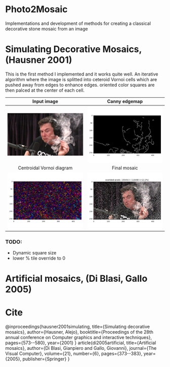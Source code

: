 # Photo2Mosaic
Implementations and development of methods for creating a classical decorative stone mosaic from an image

# Simulating Decorative Mosaics, (Hausner 2001)
This is the first method I implemented and it works quite well.
An iterative algorithm where the image is splitted into ceteroid Vornoi cells which are pushed away from edges to 
enhance edges. oriented color squares are then palced at the center of each cell.

Input image             |  Canny edgemap
:----------------------:|:----------------:
<img src="images/Elon.jpg" width="300"/> | <img src="readme_images/Hausner/EdgeMap.png" width="300"/> 
Centroidal Vornoi diagram  |  Final mosaic
<img src="readme_images/Hausner/Vornoi_diagram_19.png" width="300"/> | <img src="readme_images/Hausner/Mosaic_19.png" width="300"/> 


### TODO:
- Dynamic square size
- lower % tile override to 0

# Artificial mosaics, (Di Blasi, Gallo 2005)


# Cite
@inproceedings{hausner2001simulating,
  title={Simulating decorative mosaics},
  author={Hausner, Alejo},
  booktitle={Proceedings of the 28th annual conference on Computer graphics and interactive techniques},
  pages={573--580},
  year={2001}
}
article{di2005artificial,
  title={Artificial mosaics},
  author={Di Blasi, Gianpiero and Gallo, Giovanni},
  journal={The Visual Computer},
  volume={21},
  number={6},
  pages={373--383},
  year={2005},
  publisher={Springer}
}
